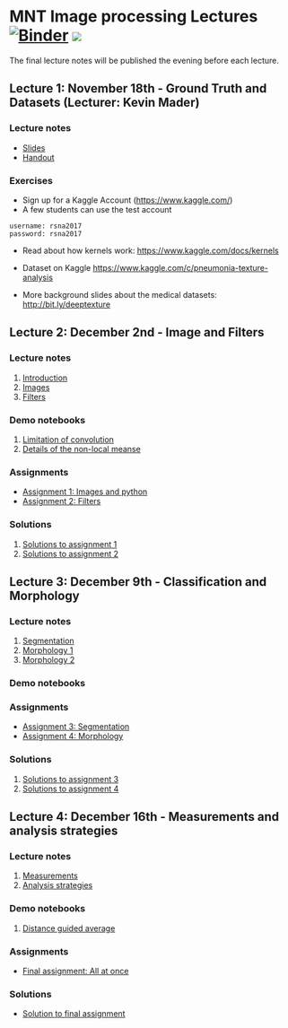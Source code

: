 # MNT Image processing Lectures [![Binder](https://mybinder.org/badge_logo.svg)](https://mybinder.org/v2/gh/ImagingLectures/MNT_Lectures2019/master) ![](https://github.com/ImagingLectures/MNT_Lectures2019/workflows/build_notebooks/badge.svg)
The final lecture notes will be published the evening before each lecture.

## Lecture 1: November 18th - Ground Truth and Datasets (Lecturer: Kevin Mader)

### Lecture notes
- [Slides](http://nbviewer.jupyter.org/format/slides/github/ImagingLectures/MNT_Lectures2019/blob/master/Lecture1/Datasets.ipynb)
- [Handout](http://nbviewer.jupyter.org/github/ImagingLectures/MNT_Lectures2019//blob/master/Lecture1/Datasets.ipynb)

### Exercises
- Sign up for a Kaggle Account (https://www.kaggle.com/)
 - A few students can use the test account

```
username: rsna2017
password: rsna2017
 ```
- Read about how kernels work: https://www.kaggle.com/docs/kernels

- Dataset on Kaggle https://www.kaggle.com/c/pneumonia-texture-analysis

- More background slides about the medical datasets: http://bit.ly/deeptexture



## Lecture 2: December 2nd - Image and Filters

### Lecture notes
1. [Introduction](https://github.com/ImagingLectures/MNT_Lectures2019/blob/master/Lecture2/00_lecture_introduction.pdf)
2. [Images](https://github.com/ImagingLectures/MNT_Lectures2019/blob/master/Lecture2/01_lecture_images.pdf)
3. [Filters](https://github.com/ImagingLectures/MNT_Lectures2019/blob/master/Lecture2/02_lecture_filters.pdf)

### Demo notebooks
1. [Limitation of convolution](https://github.com/ImagingLectures/MNT_Lectures2019/blob/master/Lecture2/LimitationConventionalFilters.ipynb)
2. [Details of the non-local meanse](https://github.com/ImagingLectures/MNT_Lectures2019/blob/master/Lecture2/NonLocalMeansStudy.ipynb)

### Assignments
* [Assignment 1: Images and python](https://github.com/ImagingLectures/image-processing-with-python-anderskaestner)
* [Assignment 2: Filters](https://github.com/ImagingLectures/filters_anderskaestner)

### Solutions 
1. [Solutions to assignment 1](https://github.com/ImagingLectures/image-processing-with-python_Solution)
2. [Solutions to assignment 2](https://github.com/ImagingLectures/filters_Solution)

## Lecture 3: December 9th - Classification and Morphology
### Lecture notes
1. [Segmentation](https://github.com/ImagingLectures/MNT_Lectures2019/blob/master/Lecture3/03_lecture_segmentation.pdf)
2. [Morphology 1](https://github.com/ImagingLectures/MNT_Lectures2019/blob/master/Lecture3/04_lecture_morphology.pdf)
3. [Morphology 2](https://github.com/ImagingLectures/MNT_Lectures2019/blob/master/Lecture3/04_lecture_morphology2.pdf)
### Demo notebooks

### Assignments
* [Assignment 3: Segmentation](https://github.com/ImagingLectures/segmentation-anderskaestner)
* [Assignment 4: Morphology](https://github.com/ImagingLectures/morphology_anderskaestner)

### Solutions 
1. [Solutions to assignment 3](https://github.com/ImagingLectures/segmentation_Solution)
2. [Solutions to assignment 4](https://github.com/ImagingLectures/morphology_Solution)


## Lecture 4: December 16th - Measurements and analysis strategies
### Lecture notes
1. [Measurements](https://github.com/ImagingLectures/MNT_Lectures2019/blob/master/Lecture4/05_lecture_analysis.pdf)
2. [Analysis strategies](https://github.com/ImagingLectures/MNT_Lectures2019/blob/master/Lecture4/06_lecture_strategies.pdf)
### Demo notebooks
1. [Distance guided average](https://github.com/ImagingLectures/MNT_Lectures2019/blob/master/Lecture4/DistanceGuidedAverage.ipynb)

### Assignments
* [Final assignment: All at once](https://github.com/ImagingLectures/final_assignment)

### Solutions
* [Solution to final assignment](https://github.com/ImagingLectures/final_assignment_Solution)
